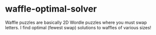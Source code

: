 # waffle-optimal-solver
Waffle puzzles are basically 2D Wordle puzzles where you must swap letters. I find optimal (fewest swap) solutions to waffles of various sizes!
